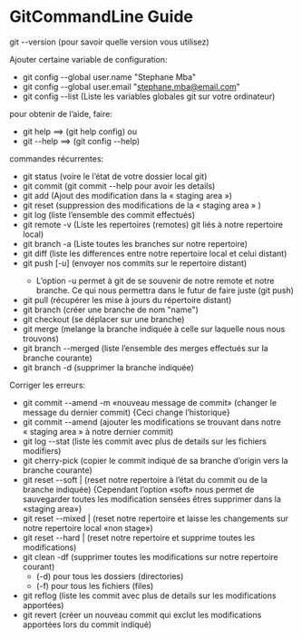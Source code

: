 # GitCommandLine Guide

git --version (pour savoir quelle version vous utilisez)

Ajouter certaine variable de configuration:
- git config --global user.name "Stephane Mba"
- git config --global user.email "stephane.mba@email.com"
- git config --list (Liste les variables globales git sur votre ordinateur)

pour obtenir de l’aide, faire:
- git help <Verb> ==> (git help config) ou
- git <Verb> --help ==> (git config --help)

commandes récurrentes:
- git status (voire le l’état de votre dossier local git)
- git commit (git commit --help pour avoir les details)
- git add (Ajout des modification dans la « staging area »)
- git reset (suppression des modifications de la « staging area » )
- git log (liste l’ensemble des commit effectués)
- git remote -v (Liste les repertoires (remotes) git liés à notre repertoire local)
- git branch -a (Liste toutes les branches sur notre repertoire)
- git diff (liste les differences entre notre repertoire local et celui distant)
- git push [-u] <remote> <branche> (envoyer nos commits sur le repertoire distant)
    - L’option -u permet à git de se souvenir de notre remote et notre branche. Ce qui nous permettra dans le futur de faire juste (git push)
- git pull <remote> <branche> (récupérer les mise à jours du répertoire distant)
- git branch <name> (créer une branche de nom "name")
- git checkout <nom de la branche> (se déplacer sur une branche)
- git merge <branche a merge> (melange la branche indiquée à celle sur laquelle nous nous trouvons)
- git branch --merged (liste l’ensemble des merges effectués sur la branche courante)
- git branch -d <nom de la branche> (supprimer la branche indiquée)

Corriger les erreurs:
- git commit --amend -m «nouveau message de commit» (changer le message du dernier commit) {Ceci change l’historique}
- git commit --amend (ajouter les modifications se trouvant dans notre « staging area » à notre dernier commit)
- git log --stat (liste les commit avec plus de details sur les fichiers modifiers)
- git cherry-pick <commit hash> (copier le commit indiqué de sa branche d’origin vers la branche courante)
- git reset --soft <commit hash> | <branche> (reset notre repertoire à l’état du commit ou de la branche indiquée) {Cependant l’option «soft» nous permet de sauvegarder toutes les modification sensées êtres supprimer dans la «staging area»}
- git reset --mixed <commit> | <branche> (reset notre repertoire et laisse les changements sur notre repertoire local «non stage»)
- git reset --hard <commit hash> | <branche> (reset notre repertoire et supprime toutes les modifications)
- git clean -df (supprimer toutes les modifications sur notre repertoire courant)
    - (-d) pour tous les dossiers (directories)
    - (-f) pour tous les fichiers (files)
- git reflog (liste les commit avec plus de details sur les modifications apportées)
- git revert <commit hash> (créer un nouveau commit qui exclut les modifications apportées lors du commit indiqué)
